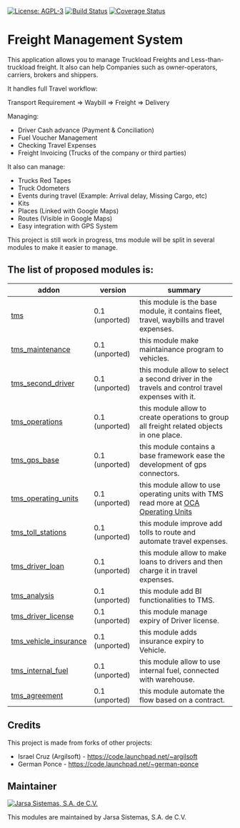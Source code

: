 [![License: AGPL-3](https://img.shields.io/badge/licence-AGPL--3-blue.svg)](http://www.gnu.org/licenses/agpl-3.0-standalone.html)
[![Build Status](https://travis-ci.org/odoo-jarsa/transport-management-system.svg?branch=9.0)](https://travis-ci.org/odoo-jarsa/transport-management-system)
[![Coverage Status](https://coveralls.io/repos/odoo-jarsa/transport-management-system/badge.svg?branch=9.0&service=github)](https://coveralls.io/github/odoo-jarsa/transport-management-system?branch=9.0)

Freight Management System
==========================

This application allows you to manage Truckload Freights and Less-than-truckload freight. It also can help Companies such as owner-operators, carriers, brokers and shippers.

It handles full Travel workflow:

Transport Requirement => Waybill => Freight => Delivery

Managing:
- Driver Cash advance (Payment & Conciliation)
- Fuel Voucher Management
- Checking Travel Expenses
- Freight Invoicing (Trucks of the company or third parties)

It also can manage:
- Trucks Red Tapes
- Truck Odometers
- Events during travel (Example: Arrival delay, Missing Cargo, etc)
- Kits
- Places (Linked with Google Maps)
- Routes (Visible in Google Maps)
- Easy integration with GPS System

This project is still work in progress, tms module will be split in several modules to make it easier to manage.

[//]: # (addons)
The list of proposed modules is:
--------------------------------
addon | version | summary
--- | --- | ---
[tms](tms/) | 0.1 (unported) | this module is the base module, it contains fleet, travel, waybills and travel expenses.
[tms_maintenance](tms_maintenance/) | 0.1 (unported) | this module make maintainance program to vehicles.
[tms_second_driver](tms_second_driver/) | 0.1 (unported) | this module allow to select a second driver in the travels and control travel expenses with it.
[tms_operations](tms_operations/) | 0.1 (unported) | this module allow to create operations to group all freight related objects in one place.
[tms_gps_base](tms_gps_base/) | 0.1 (unported) | this module contains a base framework ease the development of gps connectors.
[tms_operating_units](tms_operating_units/) | 0.1 (unported) | this module allow to use operating units with TMS read more at [OCA Operating Units](https://github.com/oca/operating-unit)
[tms_toll_stations](tms_toll_stations/) | 0.1 (unported) | this module improve add tolls to route and automate travel expenses.
[tms_driver_loan](tms_driver_loan/) | 0.1 (unported) | this module allow to make loans to drivers and then charge it in travel expenses.
[tms_analysis](tms_analysis/) | 0.1 (unported) | this module add BI functionalities to TMS.
[tms_driver_license](tms_driver_license/) | 0.1 (unported) | this module manage expiry of Driver license.
[tms_vehicle_insurance](tms_vehicle_insurance/) | 0.1 (unported) | this module adds insurance expiry to Vehicle.
[tms_internal_fuel](tms_internal_fuel/) | 0.1 (unported) | this module allow to use internal fuel, connected with warehouse.
[tms_agreement](tms_agreement/) | 0.1 (unported) | this module automate the flow based on a contract.

[//]: # (end addons)

Credits
-------

This project is made from forks of other projects:
- Israel Cruz (Argilsoft) - https://code.launchpad.net/~argilsoft
- German Ponce - https://code.launchpad.net/~german-ponce

Maintainer
----------

[![Jarsa Sistemas, S.A. de C.V.](http://www.jarsa.com.mx/logo.png)](http://www.jarsa.com.mx)

This modules are maintained by Jarsa Sistemas, S.A. de C.V.